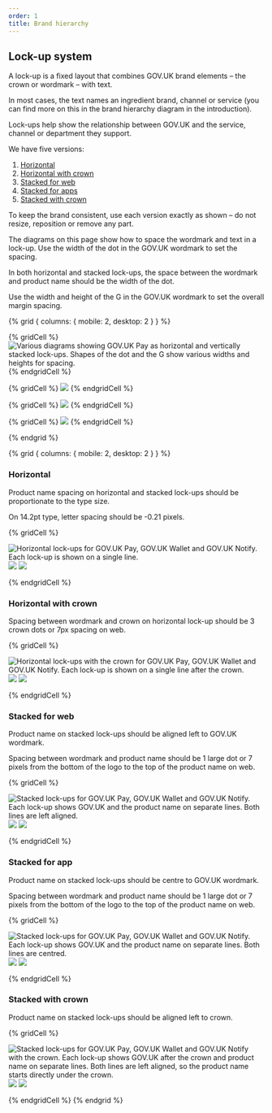 ```yaml
---
order: 1
title: Brand hierarchy
---
```


## Lock-up system

A lock-up is a fixed layout that combines GOV.UK brand elements – the crown or wordmark – with text.

In most cases, the text names an ingredient brand, channel or service (you can find more on this in the brand hierarchy diagram in the introduction).

Lock-ups help show the relationship between GOV.UK and the service, channel or department they support.

We have five versions:

1. [Horizontal](#horizontal)
2. [Horizontal with crown](#horizontal-with-crown)
3. [Stacked for web](#stacked-for-web)
4. [Stacked for apps](#stacked-for-app)
5. [Stacked with crown](#stacked-with-crown)

To keep the brand consistent, use each version exactly as shown – do not resize, reposition or remove any part.

The diagrams on this page show how to space the wordmark and text in a lock-up. Use the width of the dot in the GOV.UK wordmark to set the spacing.

In both horizontal and stacked lock-ups, the space between the wordmark and product name should be the width of the dot.

Use the width and height of the G in the GOV.UK wordmark to set the overall margin spacing.

{% grid { columns: { mobile: 2, desktop: 2 } } %}

{% gridCell %}
![Various diagrams showing GOV.UK Pay as horizontal and vertically stacked lock-ups. Shapes of the dot and the G show various widths and heights for spacing.](./lockup-1.svg)
{% endgridCell %}

{% gridCell %}
![](./lockup-2.svg)
{% endgridCell %}

{% gridCell %}
![](./lockup-3.svg)
{% endgridCell %}

{% gridCell %}
![](./lockup-4.svg)
{% endgridCell %}

{% endgrid %}

{% grid { columns: { mobile: 2, desktop: 2 } } %}

<div class="app-border app-border--top">

### Horizontal

Product name spacing on horizontal and stacked lock-ups should be proportionate to the type size.

On 14.2pt type, letter spacing should be -0.21 pixels.

</div>
{% gridCell %}

![Horizontal lock-ups for GOV.UK Pay, GOV.UK Wallet and GOV.UK Notify. Each lock-up is shown on a single line.](./horizontal-pay.svg) ![](./horizontal-wallet.svg) ![](./horizontal-notify.svg)

{% endgridCell %}

<div class="app-border app-border--top">

### Horizontal with crown

Spacing between wordmark and crown on horizontal lock-up should be 3 crown dots or 7px spacing on web.

</div>
{% gridCell %}

![Horizontal lock-ups with the crown for GOV.UK Pay, GOV.UK Wallet and GOV.UK Notify. Each lock-up is shown on a single line after the crown.](./horizontal-with-crown-pay.svg) ![](./horizontal-with-crown-wallet.svg) ![](./horizontal-with-crown-notify.svg)

{% endgridCell %}

<div class="app-border app-border--top">

### Stacked for web

Product name on stacked lock-ups should be aligned left to GOV.UK wordmark.

Spacing between wordmark and product name should be 1 large dot or 7 pixels from the bottom of the logo to the top of the product name on web.

</div>

{% gridCell %}

![Stacked lock-ups for GOV.UK Pay, GOV.UK Wallet and GOV.UK Notify. Each lock-up shows GOV.UK and the product name on separate lines. Both lines are left aligned.](./stacked-for-web-pay.svg) ![](./stacked-for-web-wallet.svg) ![](./stacked-for-web-notify.svg)

{% endgridCell %}

<div class="app-border app-border--top">

### Stacked for app

Product name on stacked lock-ups should be centre to GOV.UK wordmark.

Spacing between wordmark and product name should be 1 large dot or 7 pixels from the bottom of the logo to the top of the product name on web.

</div>
{% gridCell %}

![Stacked lock-ups for GOV.UK Pay, GOV.UK Wallet and GOV.UK Notify. Each lock-up shows GOV.UK and the product name on separate lines. Both lines are centred.](./stacked-for-app-pay.svg) ![](./stacked-for-app-wallet.svg) ![](./stacked-for-app-notify.svg)

{% endgridCell %}

<div class="app-border app-border--top">

### Stacked with crown

Product name on stacked lock-ups should be aligned left to crown.

</div>
{% gridCell %}

![Stacked lock-ups for GOV.UK Pay, GOV.UK Wallet and GOV.UK Notify with the crown. Each lock-up shows GOV.UK after the crown and product name on separate lines. Both lines are left aligned, so the product name starts directly under the crown.](./stacked-with-crown-pay.svg) ![](./stacked-with-crown-wallet.svg) ![](./stacked-with-crown-notify.svg)

{% endgridCell %}
{% endgrid %}
